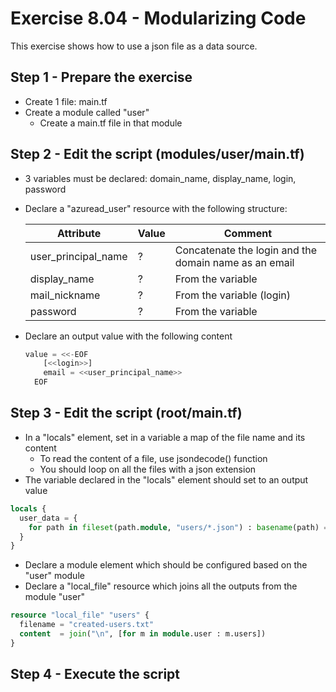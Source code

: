 # Exercise 8.04 - Modularizing Code

This exercise shows how to use a json file as a data source.

## Step 1 - Prepare the exercise

- Create 1 file: main.tf
- Create a module called "user"
  - Create a main.tf file in that module

## Step 2 - Edit the script (modules/user/main.tf)

- 3 variables must be declared: domain_name, display_name, login, password
- Declare a "azuread_user" resource with the following structure:

  Attribute           | Value          | Comment
  ------------------- | -------------- | -------------------
  user_principal_name | ?              | Concatenate the login and the domain name as an email
  display_name        | ?              | From the variable
  mail_nickname       | ?              | From the variable (login)
  password            | ?              | From the variable

- Declare an output value with the following content

  ```terraform
  value = <<-EOF
      [<<login>>]
      email = <<user_principal_name>>
    EOF
  ```

## Step 3 - Edit the script (root/main.tf)

- In a "locals" element, set in a variable a map of the file name and its content
  - To read the content of a file, use jsondecode() function
  - You should loop on all the files with a json extension
- The variable declared in the "locals" element should set to an output value

```terraform
locals {
  user_data = {
    for path in fileset(path.module, "users/*.json") : basename(path) => jsondecode(file(path))
  }
}
```

- Declare a module element which should be configured based on the "user" module
- Declare a "local_file" resource which joins all the outputs from the module "user"

```terraform
resource "local_file" "users" {
  filename = "created-users.txt"
  content  = join("\n", [for m in module.user : m.users])
}
```

## Step 4 - Execute the script